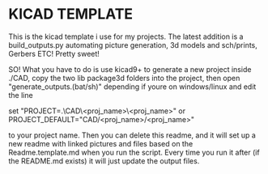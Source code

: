# KICAD TEMPLATE 

This is the kicad template i use for my projects. The latest addition is a build_outputs.py automating picture generation, 3d models and sch/prints, Gerbers ETC! Pretty sweet!

SO! What you have to do is use kicad9+ to generate a new project inside ./CAD, copy the two lib package3d folders into the project, then open "generate_outputs.(bat/sh)" depending if youre on windows/linux and edit the line
 
set "PROJECT=.\CAD\\<proj_name>\\<proj_name>"
or
PROJECT_DEFAULT="CAD/<proj_name>/<proj_name>"

to your project name. Then you can delete this readme, and it will set up a new readme with linked pictures and files based on the Readme.template.md when you run the script. Every time you run it after (if the README.md exists) it will just update the output files.


